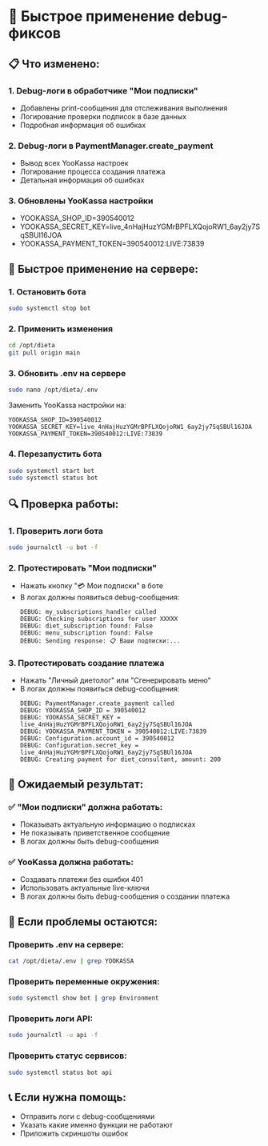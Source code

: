 # 🔧 Быстрое применение debug-фиксов

## 📋 Что изменено:

### 1. **Debug-логи в обработчике "Мои подписки"**
- Добавлены print-сообщения для отслеживания выполнения
- Логирование проверки подписок в базе данных
- Подробная информация об ошибках

### 2. **Debug-логи в PaymentManager.create_payment**
- Вывод всех YooKassa настроек
- Логирование процесса создания платежа
- Детальная информация об ошибках

### 3. **Обновлены YooKassa настройки**
- YOOKASSA_SHOP_ID=390540012
- YOOKASSA_SECRET_KEY=live_4nHajHuzYGMrBPFLXQojoRW1_6ay2jy7SqSBUl16JOA
- YOOKASSA_PAYMENT_TOKEN=390540012:LIVE:73839

## 🚀 Быстрое применение на сервере:

### 1. Остановить бота
```bash
sudo systemctl stop bot
```

### 2. Применить изменения
```bash
cd /opt/dieta
git pull origin main
```

### 3. Обновить .env на сервере
```bash
sudo nano /opt/dieta/.env
```

Заменить YooKassa настройки на:
```
YOOKASSA_SHOP_ID=390540012
YOOKASSA_SECRET_KEY=live_4nHajHuzYGMrBPFLXQojoRW1_6ay2jy7SqSBUl16JOA
YOOKASSA_PAYMENT_TOKEN=390540012:LIVE:73839
```

### 4. Перезапустить бота
```bash
sudo systemctl start bot
sudo systemctl status bot
```

## 🔍 Проверка работы:

### 1. Проверить логи бота
```bash
sudo journalctl -u bot -f
```

### 2. Протестировать "Мои подписки"
- Нажать кнопку "💳 Мои подписки" в боте
- В логах должны появиться debug-сообщения:
  ```
  DEBUG: my_subscriptions_handler called
  DEBUG: Checking subscriptions for user XXXXX
  DEBUG: diet_subscription found: False
  DEBUG: menu_subscription found: False
  DEBUG: Sending response: 📋 Ваши подписки:...
  ```

### 3. Протестировать создание платежа
- Нажать "Личный диетолог" или "Сгенерировать меню"
- В логах должны появиться debug-сообщения:
  ```
  DEBUG: PaymentManager.create_payment called
  DEBUG: YOOKASSA_SHOP_ID = 390540012
  DEBUG: YOOKASSA_SECRET_KEY = live_4nHajHuzYGMrBPFLXQojoRW1_6ay2jy7SqSBUl16JOA
  DEBUG: YOOKASSA_PAYMENT_TOKEN = 390540012:LIVE:73839
  DEBUG: Configuration.account_id = 390540012
  DEBUG: Configuration.secret_key = live_4nHajHuzYGMrBPFLXQojoRW1_6ay2jy7SqSBUl16JOA
  DEBUG: Creating payment for diet_consultant, amount: 200
  ```

## 🎯 Ожидаемый результат:

### ✅ "Мои подписки" должна работать:
- Показывать актуальную информацию о подписках
- Не показывать приветственное сообщение
- В логах должны быть debug-сообщения

### ✅ YooKassa должна работать:
- Создавать платежи без ошибки 401
- Использовать актуальные live-ключи
- В логах должны быть debug-сообщения о создании платежа

## 🚨 Если проблемы остаются:

### Проверить .env на сервере:
```bash
cat /opt/dieta/.env | grep YOOKASSA
```

### Проверить переменные окружения:
```bash
sudo systemctl show bot | grep Environment
```

### Проверить логи API:
```bash
sudo journalctl -u api -f
```

### Проверить статус сервисов:
```bash
sudo systemctl status bot api
```

## 📞 Если нужна помощь:
- Отправить логи с debug-сообщениями
- Указать какие именно функции не работают
- Приложить скриншоты ошибок 